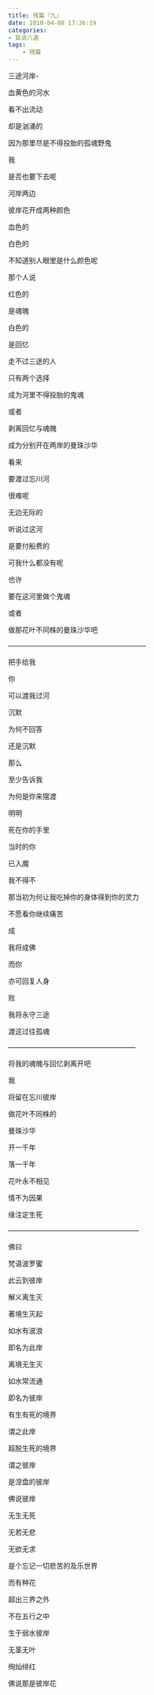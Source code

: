 ```yaml
---
title: 残篇『九』
date: 2010-04-08 17:36:19
categories:
- 狐说八道
tags:
    - 残篇
---
```


三途河岸-

血黄色的河水

看不出流动

却是汹涌的

因为那里尽是不得投胎的孤魂野鬼

我

是否也要下去呢

河岸两边

彼岸花开成两种颜色

血色的

白色的

不知道别人眼里是什么颜色呢

那个人说

红色的

是魂魄

白色的

是回忆

走不过三途的人

只有两个选择

成为河里不得投胎的鬼魂

或者

剥离回忆与魂魄

成为分别开在两岸的曼珠沙华

看来

要渡过忘川河

很难呢

无边无际的

听说过这河

是要付船费的

可我什么都没有呢

也许

要在这河里做个鬼魂

或者

做那花叶不同株的曼珠沙华吧

————————————————————

把手给我

你

可以渡我过河

沉默

为何不回答

还是沉默

那么

至少告诉我

为何是你来摆渡

明明

死在你的手里

当时的你

已入魔

我不得不

那当初为何让我吃掉你的身体得到你的灵力

不愿看你继续痛苦

成

我将成佛

而你

亦可回复人身

败

我将永守三途

渡这过往孤魂

——————————————————–

将我的魂魄与回忆剥离开吧

我

将留在忘川彼岸

做花叶不同株的

曼珠沙华

开一千年

落一千年

花叶永不相见

情不为因果

缘注定生死

———————————————————

佛曰

梵语波罗蜜

此云到彼岸

解义离生灭

著境生灭起

如水有波浪

即名为此岸

离境无生灭

如水常流通

即名为彼岸

有生有死的境界

谓之此岸

超脱生死的境界

谓之彼岸

是涅盘的彼岸

佛说彼岸

无生无死

无若无悲

无欲无求

是个忘记一切悲苦的及乐世界

而有种花

超出三界之外

不在五行之中

生于弱水彼岸

无茎无叶

绚灿绯红

佛说那是彼岸花